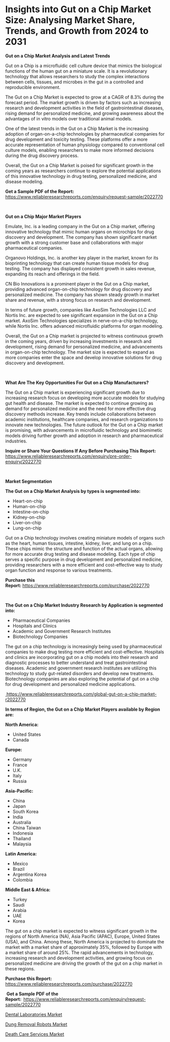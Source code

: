 <p><h1>Insights into Gut on a Chip Market Size: Analysing Market Share, Trends, and Growth from 2024 to 2031</h1></p><p><strong>Gut on a Chip Market Analysis and Latest Trends</strong></p>
<p><p>Gut on a Chip is a microfluidic cell culture device that mimics the biological functions of the human gut on a miniature scale. It is a revolutionary technology that allows researchers to study the complex interactions between cells, tissues, and microbes in the gut in a controlled and reproducible environment.</p><p>The Gut on a Chip Market is expected to grow at a CAGR of 8.3% during the forecast period. The market growth is driven by factors such as increasing research and development activities in the field of gastrointestinal diseases, rising demand for personalized medicine, and growing awareness about the advantages of in vitro models over traditional animal models.</p><p>One of the latest trends in the Gut on a Chip Market is the increasing adoption of organ-on-a-chip technologies by pharmaceutical companies for drug development and toxicity testing. These platforms offer a more accurate representation of human physiology compared to conventional cell culture models, enabling researchers to make more informed decisions during the drug discovery process.</p><p>Overall, the Gut on a Chip Market is poised for significant growth in the coming years as researchers continue to explore the potential applications of this innovative technology in drug testing, personalized medicine, and disease modeling.</p></p>
<p><strong>Get a Sample PDF of the Report:&nbsp;</strong> <a href="https://www.reliableresearchreports.com/enquiry/request-sample/2022770">https://www.reliableresearchreports.com/enquiry/request-sample/2022770</a></p>
<p>&nbsp;</p>
<p><strong>Gut on a Chip Major Market Players</strong></p>
<p><p>Emulate, Inc. is a leading company in the Gut on a Chip market, offering innovative technology that mimic human organs on microchips for drug discovery and development. The company has shown significant market growth with a strong customer base and collaborations with major pharmaceutical companies.</p><p>Organovo Holdings, Inc. is another key player in the market, known for its bioprinting technology that can create human tissue models for drug testing. The company has displayed consistent growth in sales revenue, expanding its reach and offerings in the field.</p><p>CN Bio Innovations is a prominent player in the Gut on a Chip market, providing advanced organ-on-chip technology for drug discovery and personalized medicine. The company has shown steady growth in market share and revenue, with a strong focus on research and development.</p><p>In terms of future growth, companies like AxoSim Technologies LLC and Nortis Inc. are expected to see significant expansion in the Gut on a Chip market. AxoSim Technologies specializes in nerve-on-a-chip technology, while Nortis Inc. offers advanced microfluidic platforms for organ modeling.</p><p>Overall, the Gut on a Chip market is projected to witness continuous growth in the coming years, driven by increasing investments in research and development, rising demand for personalized medicine, and advancements in organ-on-chip technology. The market size is expected to expand as more companies enter the space and develop innovative solutions for drug discovery and development.</p></p>
<p>&nbsp;</p>
<p><strong>What Are The Key Opportunities For Gut on a Chip Manufacturers?</strong></p>
<p><p>The Gut on a Chip market is experiencing significant growth due to increasing research focus on developing more accurate models for studying gut health and disease. The market is expected to continue growing as demand for personalized medicine and the need for more effective drug discovery methods increase. Key trends include collaborations between academic institutions, healthcare companies, and research organizations to innovate new technologies. The future outlook for the Gut on a Chip market is promising, with advancements in microfluidic technology and biomimetic models driving further growth and adoption in research and pharmaceutical industries.</p></p>
<p><strong>Inquire or Share Your Questions If Any Before Purchasing This Report:</strong> <a href="https://www.reliableresearchreports.com/enquiry/pre-order-enquiry/2022770">https://www.reliableresearchreports.com/enquiry/pre-order-enquiry/2022770</a></p>
<p>&nbsp;</p>
<p><strong>Market Segmentation</strong></p>
<p><strong>The Gut on a Chip Market Analysis by types is segmented into:</strong></p>
<p><ul><li>Heart-on-chip</li><li>Human-on-chip</li><li>Intestine-on-chip</li><li>Kidney-on-chip</li><li>Liver-on-chip</li><li>Lung-on-chip</li></ul></p>
<p><p>Gut on a Chip technology involves creating miniature models of organs such as the heart, human tissues, intestine, kidney, liver, and lung on a chip. These chips mimic the structure and function of the actual organs, allowing for more accurate drug testing and disease modeling. Each type of chip serves a specific purpose in drug development and personalized medicine, providing researchers with a more efficient and cost-effective way to study organ function and response to various treatments.</p></p>
<p><strong>Purchase this Report:&nbsp;</strong><a href="https://www.reliableresearchreports.com/purchase/2022770">https://www.reliableresearchreports.com/purchase/2022770</a></p>
<p>&nbsp;</p>
<p><strong>The Gut on a Chip Market Industry Research by Application is segmented into:</strong></p>
<p><ul><li>Pharmaceutical Companies</li><li>Hospitals and Clinics</li><li>Academic and Government Research Institutes</li><li>Biotechnology Companies</li></ul></p>
<p><p>The gut on a chip technology is increasingly being used by pharmaceutical companies to make drug testing more efficient and cost-effective. Hospitals and clinics are incorporating gut on a chip models into their research and diagnostic processes to better understand and treat gastrointestinal diseases. Academic and government research institutes are utilizing this technology to study gut-related disorders and develop new treatments. Biotechnology companies are also exploring the potential of gut on a chip for drug development and personalized medicine applications.</p></p>
<p><a href="https://www.reliableresearchreports.com/global-gut-on-a-chip-market-r2022770">&nbsp;https://www.reliableresearchreports.com/global-gut-on-a-chip-market-r2022770</a></p>
<p><strong>In terms of Region, the Gut on a Chip Market Players available by Region are:</strong></p>
<p>
    <p> <strong> North America: </strong>
        <ul>
            <li>United States</li>
            <li>Canada</li>
        </ul>
        </p> 
    <p> <strong> Europe: </strong>
        <ul>
            <li>Germany</li>
            <li>France</li>
            <li>U.K.</li>
            <li>Italy</li>
            <li>Russia</li>
        </ul>
        </p> 
    <p> <strong> Asia-Pacific: </strong>
        <ul>
            <li>China</li>
            <li>Japan</li>
            <li>South Korea</li>
            <li>India</li>
            <li>Australia</li>
            <li>China Taiwan</li>
            <li>Indonesia</li>
            <li>Thailand</li>
            <li>Malaysia</li>
        </ul>
        </p> 
    <p> <strong> Latin America: </strong>
        <ul>
            <li>Mexico</li>
            <li>Brazil</li>
            <li>Argentina Korea</li>
            <li>Colombia</li>
        </ul>
        </p> 
    <p> <strong> Middle East & Africa: </strong>
        <ul>
            <li>Turkey</li>
            <li>Saudi</li>
            <li>Arabia</li>
            <li>UAE</li>
            <li>Korea</li>
        </ul>
    </p>
    </p>
<p><p>The gut on a chip market is expected to witness significant growth in the regions of North America (NA), Asia Pacific (APAC), Europe, United States (USA), and China. Among these, North America is projected to dominate the market with a market share of approximately 35%, followed by Europe with a market share of around 25%. The rapid advancements in technology, increasing research and development activities, and growing focus on personalized medicine are driving the growth of the gut on a chip market in these regions.</p></p>
<p><strong>Purchase this Report: </strong><a href="https://www.reliableresearchreports.com/purchase/2022770">https://www.reliableresearchreports.com/purchase/2022770</a></p>
<p>&nbsp;<strong>Get a Sample PDF of the Report:&nbsp;&nbsp;</strong><a href="https://www.reliableresearchreports.com/enquiry/request-sample/2022770">https://www.reliableresearchreports.com/enquiry/request-sample/2022770</a></p>
<p><strong></strong></p>
<p><p><a href="https://github.com/riwar777/Market-Research-Report-List-1/blob/main/dental-laboratories-market.md">Dental Laboratories Market</a></p><p><a href="https://www.linkedin.com/pulse/dung-removal-robots-market-size-growth-trends-statistics-forecasts-egref?trackingId=FaRB2%2B%2FdS9OBBVN389jmfw%3D%3D">Dung Removal Robots Market</a></p><p><a href="https://github.com/jahid123ahm/Market-Research-Report-List-1/blob/main/death-care-services-market.md">Death Care Services Market</a></p></p>